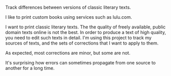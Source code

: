 Track differences between versions of classic literary texts.

I like to print custom books using services such as lulu.com.

I want to print classic literary texts.
The the quality of freely available, public domain texts online is not the best.
In order to produce a text of high quality, you need to edit such texts in detail.
I'm using this project to track my sources of texts, and the sets of corrections that I want to apply to them.

As expected, most corrections are minor, but some are not.

It's surprising how errors can sometimes propagate from one source to another for a long time.
